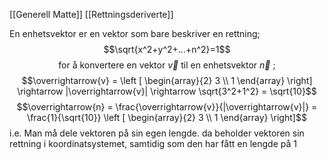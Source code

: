 [[Generell Matte]]
[[Rettningsderiverte]]

En enhetsvektor er en vektor som bare beskriver en rettning; $$\sqrt{x^2+y^2+...+n^2}=1$$ $$\text{for å konvertere en vektor }\overrightarrow{v} \text{ til en enhetsvektor }\overrightarrow{n} \text{ ;}$$
$$\overrightarrow{v} = \left [ \begin{array}{2} 3 \\ 1 \end{array} \right] \rightarrow |\overrightarrow{v}| \rightarrow \sqrt{3^2+1^2} = \sqrt{10}$$
$$\overrightarrow{n} = \frac{\overrightarrow{v}}{|\overrightarrow{v}|} = \frac{1}{\sqrt{10}} \left [ \begin{array}{2} 3 \\ 1 \end{array} \right]$$
i.e. Man må dele vektoren på sin egen lengde. da beholder vektoren sin rettning i koordinatsystemet, samtidig som den har fått en lengde på 1